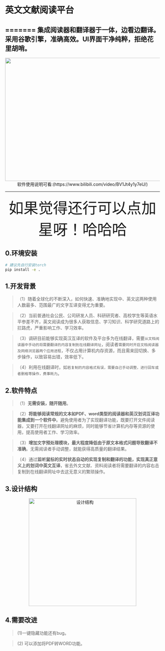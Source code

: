 # 英文文献阅读平台
=======
集成阅读器和翻译器于一体，边看边翻译。采用谷歌引擎，准确高效。UI界面干净纯粹，拒绝花里胡哨。
------
<div align=center><img src="https://github.com/zhangcf0110/English-Document-translation-software/blob/master/illustration_image/%E6%B5%81%E7%A8%8B%E5%9B%BE.png" width = "700" height = "400" alt="" ></div>


<div align=center>软件使用说明可看:(https://www.bilibili.com/video/BV1Jt4y1y7eU/) </div>


----------------------------------------------------------------------
<div align=center><font  face="黑体" size=10>如果觉得还行可以点加星呀！哈哈哈</font></div>

## 0.环境安装
```bash
# 建议先自行安装torch
pip install -e .
```


## 1.开发背景

>（1）随着全球化的不断深入，如何快速、准确地实现中、英文这两种使用人数最多、范围最广的文字互译变得尤为重要。

>（2）当前普通社会公民、公司研发人员、科研研究者、高校学生等英语水平参差不齐，英文阅读成为很多人获取信息、学习知识、科学研究道路上的拦路虎，严重影响工作、学习效率。

>（3）调研目前能够实现英汉互译的软件及平台多为在线翻译，需要`从文档阅读器中手动的将需要翻译的内容复制到在线翻译网址`，阅读者`需要同时开启文档阅读器及网络浏览器两个应用进程`，不仅占用计算机内存资源，而且需来回切换、多步操作，以致容易出错，效率低下。

>（4）利用在线翻译时，如`若复制的内容格式有误，需要自己手动调整，进行回车或者删格等操作，费事耗力`。

## 2.软件特点
>（1）**无需安装，随开随用**。
 
>（2）**将能够阅读常规的文本如PDF、word类型的阅读器和英汉划词互译功能集成到一个软件中**。避免使用者为了实现翻译功能，既要打开文件阅读器，又要打开在线翻译网址的麻烦，同时能够节省计算机内存等资源的使用，提高使用者工作、学习效率。
 
>（3）**增加文字预处理模块，最大程度降低由于原文本格式问题导致翻译不准确**。无需阅读者手动调整，就能获得高质量的翻译结果。

>（4）通过**监听鼠标的实时状态自动的实现复制和翻译的功能，实现真正意义上的划词中英文互译**，省去外文文献、资料阅读者将需要翻译的内容右击复制到在线翻译网址中去这无意义的繁琐操作。

## 3.设计结构

<div align=center><img src="https://github.com/zhangcf0110/English-Document-translation-software/blob/master/illustration_image/%E7%BB%98%E5%9B%BE1.jpg" width = "350" height = "350" alt="设计结构" ></div>

## 4.需要改进

> (1)一键隐藏功能还有bug。

> (2) 可以添加将PDF转WORD功能。

